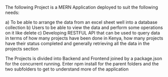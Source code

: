 The following Project is a MERN Application deployed to suit the following needs:

a) To be able to arrange the data from an excel sheet well into a database collection
b) Users to be able to view the data and perform some operations on it like delete
c) Developing RESTFUL API that can be used to query data in terms of how many projects have been done in Kenya, how many projects have their status completed and generally retrieving all the data in the projects section

The Projects is divided into Backend and Frontend joined by a package.json for the concurrent running.
Enter npm install for the parent folders and the two subfolders to get to understand more of the application
